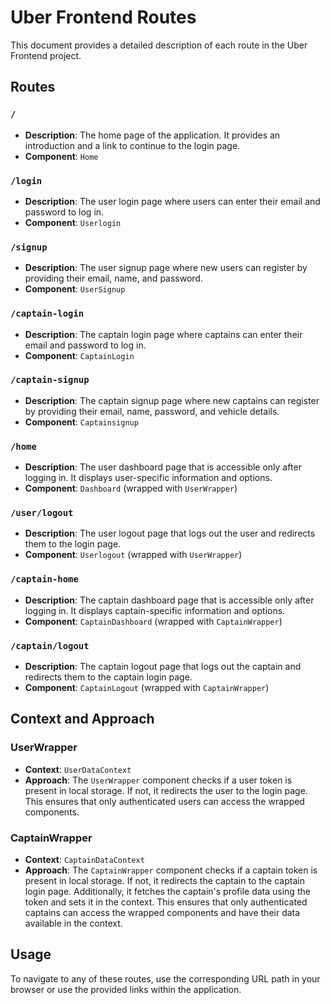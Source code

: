 # Uber Frontend Routes

This document provides a detailed description of each route in the Uber Frontend project.

## Routes

### `/`
- **Description**: The home page of the application. It provides an introduction and a link to continue to the login page.
- **Component**: `Home`

### `/login`
- **Description**: The user login page where users can enter their email and password to log in.
- **Component**: `Userlogin`

### `/signup`
- **Description**: The user signup page where new users can register by providing their email, name, and password.
- **Component**: `UserSignup`

### `/captain-login`
- **Description**: The captain login page where captains can enter their email and password to log in.
- **Component**: `CaptainLogin`

### `/captain-signup`
- **Description**: The captain signup page where new captains can register by providing their email, name, password, and vehicle details.
- **Component**: `Captainsignup`

### `/home`
- **Description**: The user dashboard page that is accessible only after logging in. It displays user-specific information and options.
- **Component**: `Dashboard` (wrapped with `UserWrapper`)

### `/user/logout`
- **Description**: The user logout page that logs out the user and redirects them to the login page.
- **Component**: `Userlogout` (wrapped with `UserWrapper`)

### `/captain-home`
- **Description**: The captain dashboard page that is accessible only after logging in. It displays captain-specific information and options.
- **Component**: `CaptainDashboard` (wrapped with `CaptainWrapper`)

### `/captain/logout`
- **Description**: The captain logout page that logs out the captain and redirects them to the captain login page.
- **Component**: `CaptainLogout` (wrapped with `CaptainWrapper`)

## Context and Approach

### UserWrapper
- **Context**: `UserDataContext`
- **Approach**: The `UserWrapper` component checks if a user token is present in local storage. If not, it redirects the user to the login page. This ensures that only authenticated users can access the wrapped components.

### CaptainWrapper
- **Context**: `CaptainDataContext`
- **Approach**: The `CaptainWrapper` component checks if a captain token is present in local storage. If not, it redirects the captain to the captain login page. Additionally, it fetches the captain's profile data using the token and sets it in the context. This ensures that only authenticated captains can access the wrapped components and have their data available in the context.

## Usage

To navigate to any of these routes, use the corresponding URL path in your browser or use the provided links within the application.
